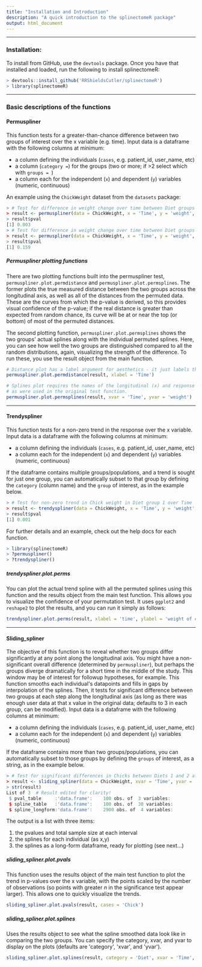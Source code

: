 ```yaml
---
title: "Installation and Introduction"
description: "A quick introduction to the splinectomeR package"
output: html_document
---
```

***
  
### Installation:
To install from GitHub, use the `devtools` package. Once you have that installed and loaded, run the following to install splinectomeR:
```R
> devtools::install_github('RRShieldsCutler/splinectomeR')
> library(splinectomeR)
```
***
  
### Basic descriptions of the functions  
  
#### Permuspliner
This function tests for a greater-than-chance difference between two groups of interest over the x variable (e.g. time). Input data is a dataframe with the following columns at minimum:

* a column defining the individuals (`cases`, e.g. patient_id, user_name, etc)
* a column (`category =`) for the groups (two or more; if >2 select which with `groups = `)
* a column each for the independent (`x`) and dependent (`y`) variables (numeric, continuous)

An example using the `ChickWeight` dataset from the `datasets` package:
```R
> # Test for difference in weight change over time between Diet groups 1 and 2
> result <- permuspliner(data = ChickWeight, x = 'Time', y = 'weight', cases = 'Chick', category = 'Diet', groups = '1,2')
> result$pval
[1] 0.003
> # Test for difference in weight change over time between Diet groups 2 and 3
> result <- permuspliner(data = ChickWeight, x = 'Time', y = 'weight', cases = 'Chick', category = 'Diet', groups = '2,3')
> result$pval
[1] 0.159
```
##### Permuspliner plotting functions
There are two plotting functions built into the permuspliner test, `permuspliner.plot.permdistance` and `permuspliner.plot.permsplines`. The former plots the true measured distance between the two groups across the longitudinal axis, as well as all of the distances from the permuted data. These are the curves from which the p-value is derived, so this provides visual confidence of the p-value; if the real distance is greater than expected from random chance, its curve will be at or near the top (or bottom) of most of the permuted distances.  
  
The second plotting function, `permuspliner.plot.permsplines` shows the two groups' actual splines along with the individual permuted splines. Here, you can see how well the two groups are distinguished compared to all the random distributions, again, visualizing the strength of the difference. To run these, you use the result object from the main function.
```R
# Distance plot has a label argument for aesthetics - it just labels the axis
permuspliner.plot.permdistance(result, xlabel = 'Time')

# Splines plot requires the names of the longitudinal (x) and response (y) variables
# as were used in the original test function.
permuspliner.plot.permsplines(result, xvar = 'Time', yvar = 'weight')
```  

***
  
#### Trendyspliner
This function tests for a non-zero trend in the response over the x variable. Input data is a dataframe with the following columns at minimum:

* a column defining the individuals (`cases`, e.g. patient_id, user_name, etc)
* a column each for the independent (`x`) and dependent (`y`) variables (numeric, continuous)

If the dataframe contains multiple groups/populations, and a trend is sought for just one group, you can automatically subset to that group by defining the `category` (column name) and the `group` of interest, as in the example below.
```R
> # Test for non-zero trend in Chick weight in Diet group 1 over Time
> result <- trendyspliner(data = ChickWeight, x = 'Time', y = 'weight', cases = 'Chick', category = 'Diet', group = '1', perms = 999)
> result$pval
[1] 0.001
```
For further details and an example, check out the help docs for each function.
```R
> library(splinectomeR)
> ?permuspliner()
> ?trendyspliner()
```
##### trendyspliner.plot.perms
You can plot the actual trend spline with all the permuted splines using this function and the results object from the main test function. This allows you to visualize the confidence of your permutation test. It uses `ggplot2` and `reshape2` to plot the results, and you can run it simply as follows:
```R
trendyspliner.plot.perms(result, xlabel = 'time', ylabel = 'weight of chick')
```

***
  
#### Sliding_spliner
The objective of this function is to reveal whether two groups differ significantly at any point along the longitudinal axis. You might have a non-significant overall difference (determined by `permuspliner`), but perhaps the groups diverge dramatically for a short time in the middle of the study. This window may be of interest for followup hypotheses, for example. This function smooths each individual's datapoints and fills in gaps by interpolation of the splines. Then, it tests for significant difference between two groups at each step along the longitudinal axis (as long as there was enough user data at that x value in the original data; defaults to 3 in each group, can be modified). Input data is a dataframe with the following columns at minimum:

* a column defining the individuals (`cases`, e.g. patient_id, user_name, etc)
* a column each for the independent (`x`) and dependent (`y`) variables (numeric, continuous)

If the dataframe contains more than two groups/populations, you can automatically subset to those groups by defining the `groups` of interest, as a string, as in the example below.
```R
> # Test for significant differences in Chicks between Diets 1 and 2 at 100 Time intervals
> result <- sliding_spliner(data = ChickWeight, xvar = 'Time', yvar = 'weight', category = 'Diet', groups = '1,2', cases = 'Chick', ints = 100)
> str(result)
List of 3  # Result edited for clarity!
 $ pval_table     :'data.frame':	100 obs. of  3 variables:
 $ spline_table   :'data.frame':	100 obs. of  30 variables:
 $ spline_longform:'data.frame':	2900 obs. of  4 variables:
```
The output is a list with three items:
1. the pvalues and total sample size at each interval
2. the splines for each individual (as x,y)
3. the splines as a long-form dataframe, ready for plotting (see next...)

##### sliding_spliner.plot.pvals
This function uses the results object of the main test function to plot the trend in p-values over the x variable, with the points scaled by the number of observations (so points with greater _n_ in the significance test appear larger). This allows one to quickly visualize the trends.
```R
sliding_spliner.plot.pvals(result, cases = 'Chick')
```
##### sliding_spliner.plot.splines
Uses the results object to see what the spline smoothed data look like in comparing the two groups. You can specify the category, xvar, and yvar to display on the plots (defaults are 'category', 'xvar', and 'yvar').
```R
sliding_spliner.plot.splines(result, category = 'Diet', xvar = 'Time', yvar = 'weight')
```